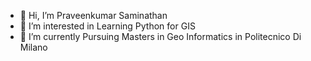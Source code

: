 - 👋 Hi, I’m Praveenkumar Saminathan 
- 👀 I’m interested in Learning Python for GIS
- 🌱 I’m currently Pursuing Masters in Geo Informatics in Politecnico Di Milano 
